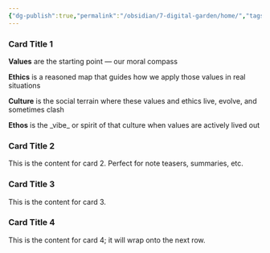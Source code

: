 ```yaml
---
{"dg-publish":true,"permalink":"/obsidian/7-digital-garden/home/","tags":["gardenEntry"],"created":"2025-08-10T15:39:37.205+01:00","updated":"2025-08-10T22:52:00.620+01:00"}
---
```


<div class="card-grid">
  <div class="card featured">
    <h3>Card Title 1</h3>
	 <p><b>Values</b> are the starting point — our moral compass</p>
	 <p><b>Ethics</b> is a reasoned map that guides how we apply those values in real situations</p>
	 <p><b>Culture</b> is the social terrain where these values and ethics live, evolve, and sometimes clash</p>
	 <p><b>Ethos</b> is the _vibe_ or spirit of that culture when values are actively lived out</p>
  </div>
  <div class="card">
    <h3>Card Title 2</h3>
    <p>This is the content for card 2. Perfect for note teasers, summaries, etc.</p>
  </div>
  <div class="card">
    <h3>Card Title 3</h3>
    <p>This is the content for card 3.</p>
  </div>
  <div class="card">
    <h3>Card Title 4</h3>
    <p>This is the content for card 4; it will wrap onto the next row.</p>
  </div>
</div>
